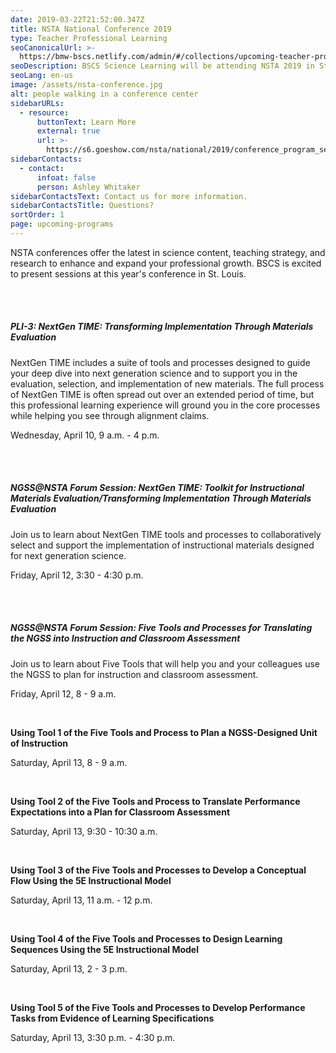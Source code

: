 ```yaml
---
date: 2019-03-22T21:52:00.347Z
title: NSTA National Conference 2019
type: Teacher Professional Learning
seoCanonicalUrl: >-
  https://bmw-bscs.netlify.com/admin/#/collections/upcoming-teacher-professional-learning/nsta-national-conference-2019
seoDescription: BSCS Science Learning will be attending NSTA 2019 in St. Louis.
seoLang: en-us
image: /assets/nsta-conference.jpg
alt: people walking in a conference center
sidebarURLs:
  - resource:
      buttonText: Learn More
      external: true
      url: >-
        https://s6.goeshow.com/nsta/national/2019/conference_program_sessions.cfm
sidebarContacts:
  - contact:
      infoat: false
      person: Ashley Whitaker
sidebarContactsText: Contact us for more information.
sidebarContactsTitle: Questions?
sortOrder: 1
page: upcoming-programs
---
```

NSTA conferences offer the latest in science content, teaching strategy, and research to enhance and expand your professional growth. BSCS is excited to present sessions at this year's conference in St. Louis.

<br />
<br />

##### PLI-3: NextGen TIME: Transforming Implementation Through Materials Evaluation

NextGen TIME includes a suite of tools and processes designed to guide your deep dive into next generation science and to support you in the evaluation, selection, and implementation of new materials. The full process of NextGen TIME is often spread out over an extended period of time, but this professional learning experience will ground you in the core processes while helping you see through alignment claims.

Wednesday, April 10, 9 a.m. - 4 p.m.

<br />
<br />

##### NGSS@NSTA Forum Session: NextGen TIME: Toolkit for Instructional Materials Evaluation/Transforming Implementation Through Materials Evaluation

Join us to learn about NextGen TIME tools and processes to collaboratively select and support the implementation of instructional materials designed for next generation science.

Friday, April 12, 3:30 - 4:30 p.m.

<br>
</br>

##### NGSS@NSTA Forum Session: Five Tools and Processes for Translating the NGSS into Instruction and Classroom Assessment

Join us to learn about Five Tools that will help you and your colleagues use the NGSS to plan for instruction and classroom assessment.

Friday, April 12, 8 - 9 a.m.

<br />

**Using Tool 1 of the Five Tools and Process to Plan a NGSS-Designed Unit of Instruction**

Saturday, April 13, 8 - 9 a.m.

<br />

**Using Tool 2 of the Five Tools and Process to Translate Performance Expectations into a Plan for Classroom Assessment**

Saturday, April 13, 9:30 - 10:30 a.m.

<br />

**Using Tool 3 of the Five Tools and Processes to Develop a Conceptual Flow Using the 5E Instructional Model**

Saturday, April 13, 11 a.m. - 12 p.m.

<br />

**Using Tool 4 of the Five Tools and Processes to Design Learning Sequences Using the 5E Instructional Model**

Saturday, April 13, 2 - 3 p.m.

<br />

**Using Tool 5 of the Five Tools and Processes to Develop Performance Tasks from Evidence of Learning Specifications**

Saturday, April 13, 3:30 p.m. - 4:30 p.m.
